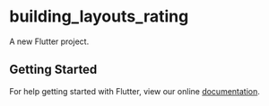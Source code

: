 # building_layouts_rating

A new Flutter project.

## Getting Started

For help getting started with Flutter, view our online
[documentation](https://flutter.io/).
